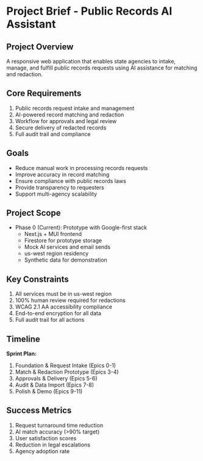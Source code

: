 # Project Brief - Public Records AI Assistant

## Project Overview

A responsive web application that enables state agencies to intake, manage, and fulfill public records requests using AI assistance for matching and redaction.

## Core Requirements

1. Public records request intake and management
2. AI-powered record matching and redaction
3. Workflow for approvals and legal review
4. Secure delivery of redacted records
5. Full audit trail and compliance

## Goals

- Reduce manual work in processing records requests
- Improve accuracy in record matching
- Ensure compliance with public records laws
- Provide transparency to requesters
- Support multi-agency scalability

## Project Scope

- Phase 0 (Current): Prototype with Google-first stack
  - Next.js + MUI frontend
  - Firestore for prototype storage
  - Mock AI services and email sends
  - us-west region residency
  - Synthetic data for demonstration

## Key Constraints

1. All services must be in us-west region
2. 100% human review required for redactions
3. WCAG 2.1 AA accessibility compliance
4. End-to-end encryption for all data
5. Full audit trail for all actions

## Timeline

**Sprint Plan:**

1. Foundation & Request Intake (Epics 0-1)
2. Match & Redaction Prototype (Epics 3-4)
3. Approvals & Delivery (Epics 5-6)
4. Audit & Data Import (Epics 7-8)
5. Polish & Demo (Epics 9-11)

## Success Metrics

1. Request turnaround time reduction
2. AI match accuracy (>90% target)
3. User satisfaction scores
4. Reduction in legal escalations
5. Agency adoption rate
